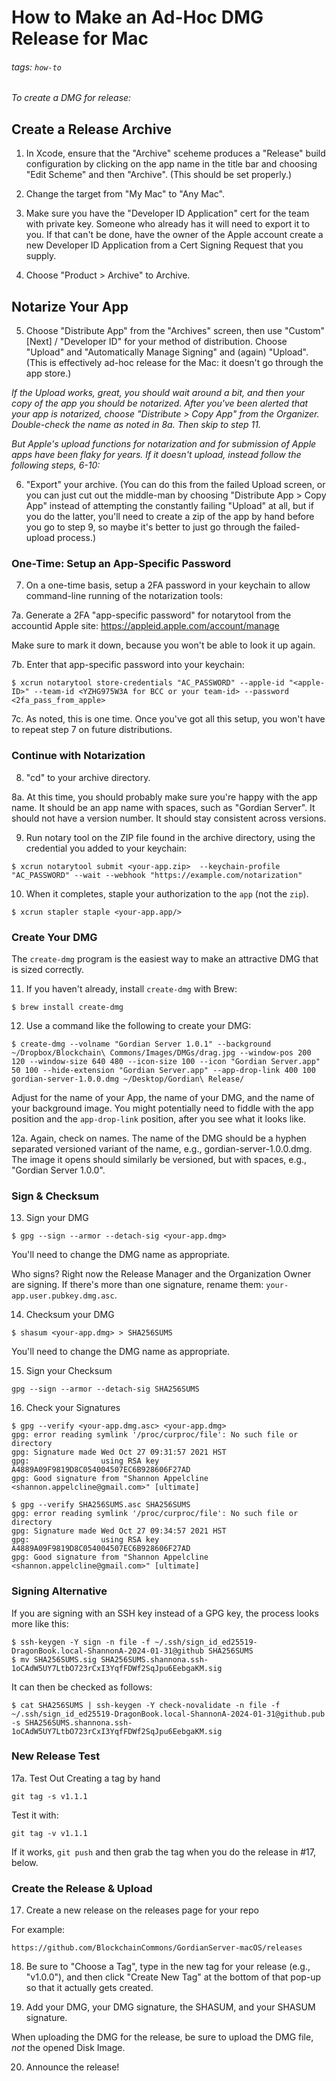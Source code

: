 # How to Make an Ad-Hoc DMG Release for Mac

###### tags: `how-to`

_To create a DMG for release:_

## Create a Release Archive

1. In Xcode, ensure that the "Archive" sceheme produces a "Release" build configuration by clicking on the app name in the title bar and choosing "Edit Scheme" and then "Archive". (This should be set properly.)

2. Change the target from "My Mac" to "Any Mac".

3. Make sure you have the "Developer ID Application" cert for the team with private key. Someone who already has it will need to export it to you. If that can't be done, have the owner of the Apple account create a new Developer ID Application from a Cert Signing Request that you supply.

4. Choose "Product > Archive" to Archive.

## Notarize Your App

5. Choose "Distribute App" from the "Archives" screen, then use "Custom" [Next] / "Developer ID" for your method of distribution. Choose "Upload" and "Automatically Manage Signing" and (again) "Upload". (This is effectively ad-hoc release for the Mac: it doesn't go through the app store.)

_If the Upload works, great, you should wait around a bit, and then your copy of the app you should be notarized. After you've been alerted that your app is notarized, choose "Distribute > Copy App" from the Organizer. Double-check the name as noted in 8a. Then skip to step 11._

_But Apple's upload functions for notarization and for submission of Apple apps have been flaky for years. If it doesn't upload, instead follow the following steps, 6-10:_

6. "Export" your archive. (You can do this from the failed Upload screen, or you can just cut out the middle-man by choosing "Distribute App > Copy App" instead of attempting the constantly failing "Upload" at all, but if you do the latter, you'll need to create a zip of the app by hand before  you go to step 9, so maybe it's better to just go through the failed-upload process.)

### One-Time: Setup an App-Specific Password

7. On a one-time basis, setup a 2FA password in your keychain to allow command-line running of the notarization tools:

7a. Generate a 2FA "app-specific password" for notarytool from the accountid Apple site:
https://appleid.apple.com/account/manage

Make sure to mark it down, because you won't be able to look it up again.

7b. Enter that app-specific password into your keychain:
```
$ xcrun notarytool store-credentials "AC_PASSWORD" --apple-id "<apple-ID>" --team-id <YZHG975W3A for BCC or your team-id> --password <2fa_pass_from_apple>
```
7c. As noted, this is one time. Once you've got all this setup, you won't have to repeat step 7 on future distributions.

### Continue with Notarization

8. "cd" to your archive directory.

8a. At this time, you should probably make sure you're happy with the app name. It should be an app name with spaces, such as "Gordian Server". It should not have a version number. It should stay consistent across versions.

9. Run notary tool on the ZIP file found in the archive directory, using the credential you added to your keychain:
```
$ xcrun notarytool submit <your-app.zip>  --keychain-profile "AC_PASSWORD" --wait --webhook "https://example.com/notarization"
```

10. When it completes, staple your authorization to the `app` (not the `zip`).

```
$ xcrun stapler staple <your-app.app/>
```

### Create Your DMG

The `create-dmg` program is the easiest way to make an attractive DMG that is sized correctly.

11. If you haven't already, install `create-dmg` with Brew:
```
$ brew install create-dmg
```

12. Use a command like the following to create your DMG:
```
$ create-dmg --volname "Gordian Server 1.0.1" --background  ~/Dropbox/Blockchain\ Commons/Images/DMGs/drag.jpg --window-pos 200 120 --window-size 640 480 --icon-size 100 --icon "Gordian Server.app" 50 100 --hide-extension "Gordian Server.app" --app-drop-link 400 100 gordian-server-1.0.0.dmg ~/Desktop/Gordian\ Release/
```
Adjust for the name of your App, the name of your DMG, and the name of your background image. You might potentially need to fiddle with the app position and the `app-drop-link` position, after you see what it looks like.

12a. Again, check on names. The name of the DMG should be a hyphen separated versioned variant of the name, e.g., gordian-server-1.0.0.dmg. The image it opens should similarly be versioned, but with spaces, e.g., "Gordian Server 1.0.0".

### Sign & Checksum

13. Sign your DMG
```
$ gpg --sign --armor --detach-sig <your-app.dmg>
```
You'll need to change the DMG name as appropriate.

Who signs? Right now the Release Manager and the Organization Owner are signing. If there's more than one signature, rename them: `your-app.user.pubkey.dmg.asc`.

14. Checksum your DMG
```
$ shasum <your-app.dmg> > SHA256SUMS
```
You'll need to change the DMG name as appropriate.

15. Sign your Checksum
```
gpg --sign --armor --detach-sig SHA256SUMS 
```

16. Check your Signatures
```
$ gpg --verify <your-app.dmg.asc> <your-app.dmg>
gpg: error reading symlink '/proc/curproc/file': No such file or directory
gpg: Signature made Wed Oct 27 09:31:57 2021 HST
gpg:                using RSA key A4889A09F9819D8C054004507EC6B928606F27AD
gpg: Good signature from "Shannon Appelcline <shannon.appelcline@gmail.com>" [ultimate]

$ gpg --verify SHA256SUMS.asc SHA256SUMS
gpg: error reading symlink '/proc/curproc/file': No such file or directory
gpg: Signature made Wed Oct 27 09:34:57 2021 HST
gpg:                using RSA key A4889A09F9819D8C054004507EC6B928606F27AD
gpg: Good signature from "Shannon Appelcline <shannon.appelcline@gmail.com>" [ultimate]
```
### Signing Alternative

If you are signing with an SSH key instead of a GPG key, the process looks more like this:
```
$ ssh-keygen -Y sign -n file -f ~/.ssh/sign_id_ed25519-DragonBook.local-ShannonA-2024-01-31@github SHA256SUMS
$ mv SHA256SUMS.sig SHA256SUMS.shannona.ssh-1oCAdW5UY7LtbO723rCxI3YqfFDWf2SqJpu6EebgaKM.sig
```
It can then be checked as follows:
```
$ cat SHA256SUMS | ssh-keygen -Y check-novalidate -n file -f ~/.ssh/sign_id_ed25519-DragonBook.local-ShannonA-2024-01-31@github.pub -s SHA256SUMS.shannona.ssh-1oCAdW5UY7LtbO723rCxI3YqfFDWf2SqJpu6EebgaKM.sig
```

### New Release Test

17a. Test Out Creating a tag by hand

```
git tag -s v1.1.1
```

Test it with:

```
git tag -v v1.1.1
```

If it works, `git push` and then grab the tag when you do the release in #17, below.

### Create the Release & Upload

17. Create a new release on the releases page for your repo

For example:
```
https://github.com/BlockchainCommons/GordianServer-macOS/releases
```

18. Be sure to "Choose a Tag", type in the new tag for your release (e.g., "v1.0.0"), and then click "Create New Tag" at the bottom of that pop-up so that it actually gets created.

19. Add your DMG, your DMG signature, the SHASUM, and your SHASUM signature.

When uploading the DMG for the release, be sure to upload the DMG file, *not* the opened Disk Image.

20. Announce the release!
